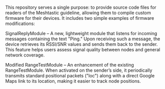 This repository serves a single purpose: to provide source code files for readers of the Meshtastic guideline, allowing them to compile custom firmware for their devices. It includes two simple examples of firmware modifications:

SignalReplyModule – A new, lightweight module that listens for incoming messages containing the text "Ping." Upon receiving such a message, the device retrieves its RSSI/SNR values and sends them back to the sender. This feature helps users assess signal quality between nodes and general network coverage.

Modified RangeTestModule – An enhancement of the existing RangeTestModule. When activated on the sender’s side, it periodically transmits standard positional packets ("loc") along with a direct Google Maps link to its location, making it easier to track node positions.
